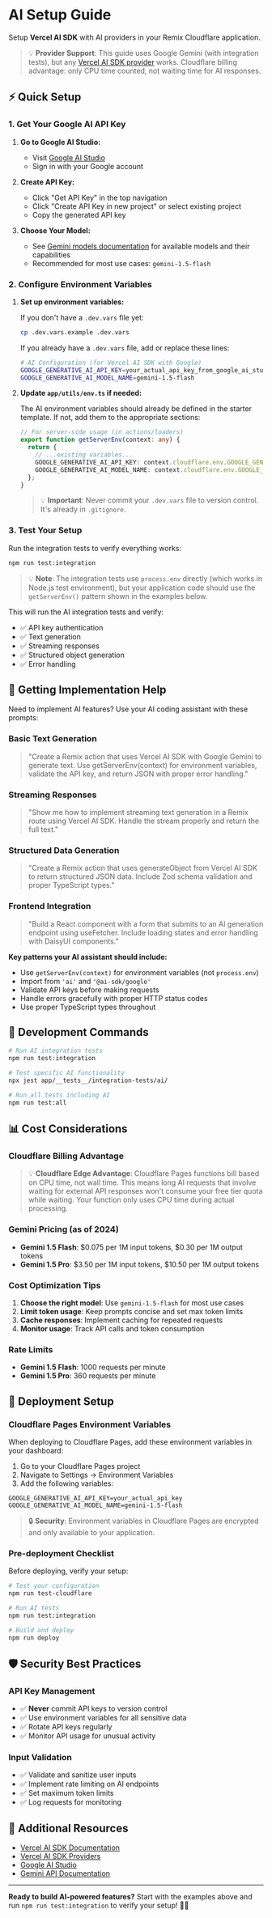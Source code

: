# AI Setup Guide

Setup **Vercel AI SDK** with AI providers in your Remix Cloudflare application.

> 💡 **Provider Support**: This guide uses Google Gemini (with integration tests), but any [Vercel AI SDK provider](https://sdk.vercel.ai/providers/ai-sdk-providers) works. Cloudflare billing advantage: only CPU time counted, not waiting time for AI responses.

## ⚡ Quick Setup

### 1. Get Your Google AI API Key

1. **Go to Google AI Studio:**
   - Visit [Google AI Studio](https://aistudio.google.com/)
   - Sign in with your Google account

2. **Create API Key:**
   - Click "Get API Key" in the top navigation
   - Click "Create API Key in new project" or select existing project
   - Copy the generated API key

3. **Choose Your Model:**
   - See [Gemini models documentation](https://ai.google.dev/gemini-api/docs/models/gemini) for available models and their capabilities
   - Recommended for most use cases: `gemini-1.5-flash`

### 2. Configure Environment Variables

1. **Set up environment variables:**

   If you don't have a `.dev.vars` file yet:

   ```bash
   cp .dev.vars.example .dev.vars
   ```

   If you already have a `.dev.vars` file, add or replace these lines:

   ```bash
   # AI Configuration (for Vercel AI SDK with Google)
   GOOGLE_GENERATIVE_AI_API_KEY=your_actual_api_key_from_google_ai_studio
   GOOGLE_GENERATIVE_AI_MODEL_NAME=gemini-1.5-flash
   ```

2. **Update `app/utils/env.ts` if needed:**

   The AI environment variables should already be defined in the starter template. If not, add them to the appropriate sections:

   ```typescript
   // For server-side usage (in actions/loaders)
   export function getServerEnv(context: any) {
     return {
       // ...existing variables...
       GOOGLE_GENERATIVE_AI_API_KEY: context.cloudflare.env.GOOGLE_GENERATIVE_AI_API_KEY,
       GOOGLE_GENERATIVE_AI_MODEL_NAME: context.cloudflare.env.GOOGLE_GENERATIVE_AI_MODEL_NAME,
     };
   }
   ```

   > 💡 **Important**: Never commit your `.dev.vars` file to version control. It's already in `.gitignore`.

### 3. Test Your Setup

Run the integration tests to verify everything works:

```bash
npm run test:integration
```

> 💡 **Note**: The integration tests use `process.env` directly (which works in Node.js test environment), but your application code should use the `getServerEnv()` pattern shown in the examples below.

This will run the AI integration tests and verify:

- ✅ API key authentication
- ✅ Text generation
- ✅ Streaming responses
- ✅ Structured object generation
- ✅ Error handling

## 🤖 Getting Implementation Help

Need to implement AI features? Use your AI coding assistant with these prompts:

### Basic Text Generation

> "Create a Remix action that uses Vercel AI SDK with Google Gemini to generate text. Use getServerEnv(context) for environment variables, validate the API key, and return JSON with proper error handling."

### Streaming Responses

> "Show me how to implement streaming text generation in a Remix route using Vercel AI SDK. Handle the stream properly and return the full text."

### Structured Data Generation

> "Create a Remix action that uses generateObject from Vercel AI SDK to return structured JSON data. Include Zod schema validation and proper TypeScript types."

### Frontend Integration

> "Build a React component with a form that submits to an AI generation endpoint using useFetcher. Include loading states and error handling with DaisyUI components."

**Key patterns your AI assistant should include:**

- Use `getServerEnv(context)` for environment variables (not `process.env`)
- Import from `'ai'` and `'@ai-sdk/google'`
- Validate API keys before making requests
- Handle errors gracefully with proper HTTP status codes
- Use proper TypeScript types throughout

## 🔧 Development Commands

```bash
# Run AI integration tests
npm run test:integration

# Test specific AI functionality
npx jest app/__tests__/integration-tests/ai/

# Run all tests including AI
npm run test:all
```

## 📊 Cost Considerations

### Cloudflare Billing Advantage

> 💡 **Cloudflare Edge Advantage**: Cloudflare Pages functions bill based on CPU time, not wall time. This means long AI requests that involve waiting for external API responses won't consume your free tier quota while waiting. Your function only uses CPU time during actual processing.

### Gemini Pricing (as of 2024)

- **Gemini 1.5 Flash**: $0.075 per 1M input tokens, $0.30 per 1M output tokens
- **Gemini 1.5 Pro**: $3.50 per 1M input tokens, $10.50 per 1M output tokens

### Cost Optimization Tips

1. **Choose the right model**: Use `gemini-1.5-flash` for most use cases
2. **Limit token usage**: Keep prompts concise and set max token limits
3. **Cache responses**: Implement caching for repeated requests
4. **Monitor usage**: Track API calls and token consumption

### Rate Limits

- **Gemini 1.5 Flash**: 1000 requests per minute
- **Gemini 1.5 Pro**: 360 requests per minute

## 🚀 Deployment Setup

### Cloudflare Pages Environment Variables

When deploying to Cloudflare Pages, add these environment variables in your dashboard:

1. Go to your Cloudflare Pages project
2. Navigate to Settings → Environment Variables
3. Add the following variables:

```env
GOOGLE_GENERATIVE_AI_API_KEY=your_actual_api_key
GOOGLE_GENERATIVE_AI_MODEL_NAME=gemini-1.5-flash
```

> 🔒 **Security**: Environment variables in Cloudflare Pages are encrypted and only available to your application.

### Pre-deployment Checklist

Before deploying, verify your setup:

```bash
# Test your configuration
npm run test-cloudflare

# Run AI tests
npm run test:integration

# Build and deploy
npm run deploy
```

## 🛡 Security Best Practices

### API Key Management

- ✅ **Never** commit API keys to version control
- ✅ Use environment variables for all sensitive data
- ✅ Rotate API keys regularly
- ✅ Monitor API usage for unusual activity

### Input Validation

- ✅ Validate and sanitize user inputs
- ✅ Implement rate limiting on AI endpoints
- ✅ Set maximum token limits
- ✅ Log requests for monitoring

## 🔗 Additional Resources

- [Vercel AI SDK Documentation](https://sdk.vercel.ai/docs)
- [Vercel AI SDK Providers](https://sdk.vercel.ai/providers/ai-sdk-providers)
- [Google AI Studio](https://aistudio.google.com/)
- [Gemini API Documentation](https://ai.google.dev/gemini-api/docs)

---

**Ready to build AI-powered features?** Start with the examples above and run `npm run test:integration` to verify your setup! 🤖✨
